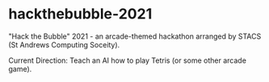 # hackthebubble-2021
"Hack the Bubble" 2021 - an arcade-themed hackathon arranged by STACS (St Andrews Computing Soceity).

Current Direction: Teach an AI how to play Tetris (or some other arcade game).
